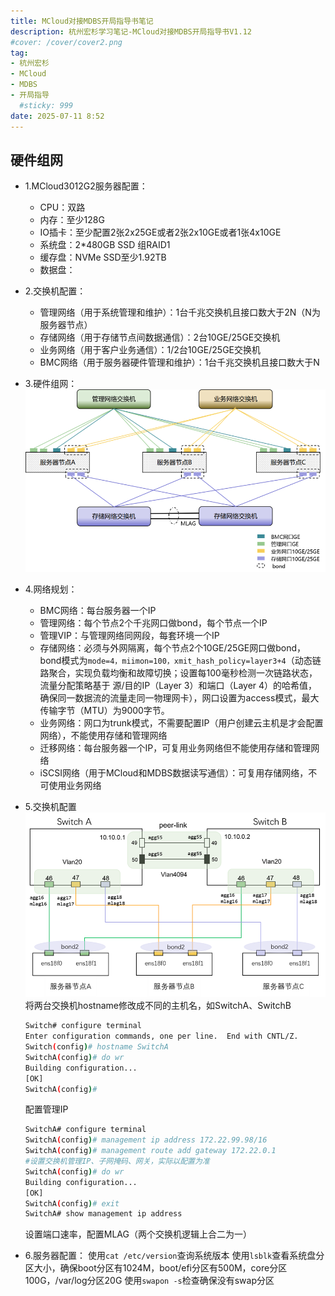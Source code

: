 ```yaml
---
title: MCloud对接MDBS开局指导书笔记
description: 杭州宏杉学习笔记-MCloud对接MDBS开局指导书V1.12
#cover: /cover/cover2.png
tag:
- 杭州宏杉
- MCloud
- MDBS
- 开局指导
  #sticky: 999
date: 2025-07-11 8:52
---
```


## 硬件组网

* 1.MCloud3012G2服务器配置：
  * CPU：双路
  * 内存：至少128G
  * IO插卡：至少配置2张2x25GE或者2张2x10GE或者1张4x10GE
  * 系统盘：2*480GB SSD 组RAID1
  * 缓存盘：NVMe SSD至少1.92TB
  * 数据盘：

* 2.交换机配置：
  * 管理网络（用于系统管理和维护）：1台千兆交换机且接口数大于2N（N为服务器节点）
  * 存储网络（用于存储节点间数据通信）：2台10GE/25GE交换机
  * 业务网络（用于客户业务通信）：1/2台10GE/25GE交换机
  * BMC网络（用于服务器硬件管理和维护）：1台千兆交换机且接口数大于N

* 3.硬件组网：
  ![alt text](images/image.png)

* 4.网络规划：
  * BMC网络：每台服务器一个IP
  * 管理网络：每个节点2个千兆网口做bond，每个节点一个IP
  * 管理VIP：与管理网络同网段，每套环境一个IP
  * 存储网络：必须与外网隔离，每个节点2个10GE/25GE网口做bond，bond模式为`mode=4，miimon=100，xmit_hash_policy=layer3+4`（动态链路聚合，实现负载均衡和故障切换；设置每100毫秒检测一次链路状态，流量分配策略基于 源/目的IP（Layer 3）和端口（Layer 4）的哈希值，确保同一数据流的流量走同一物理网卡），网口设置为access模式，最大传输字节（MTU）为9000字节。
  * 业务网络：网口为trunk模式，不需要配置IP（用户创建云主机是才会配置网络），不能使用存储和管理网络
  * 迁移网络：每台服务器一个IP，可复用业务网络但不能使用存储和管理网络
  * iSCSI网络（用于MCloud和MDBS数据读写通信）：可复用存储网络，不可使用业务网络
  
* 5.交换机配置
  ![alt text](images/image2.png)
  将两台交换机hostname修改成不同的主机名，如SwitchA、SwitchB

  ```sh
  Switch# configure terminal
  Enter configuration commands, one per line.  End with CNTL/Z.
  Switch(config)# hostname SwitchA                                                         #修改主机名为SwitchA
  SwitchA(config)# do wr
  Building configuration...
  [OK]
  SwitchA(config)#
  ```

  配置管理IP

  ```sh
  SwitchA# configure terminal
  SwitchA(config)# management ip address 172.22.99.98/16
  SwitchA(config)# management route add gateway 172.22.0.1
  #设置交换机管理IP、子网掩码、网关，实际以配置为准
  SwitchA(config)# do wr
  Building configuration...
  [OK]
  SwitchA(config)# exit
  SwitchA# show management ip address
  ```
  
  设置端口速率，配置MLAG（两个交换机逻辑上合二为一）

* 6.服务器配置：
  使用`cat /etc/version`查询系统版本
  使用`lsblk`查看系统盘分区大小，确保boot分区有1024M，boot/efi分区有500M，core分区100G，/var/log分区20G
  使用`swapon -s`检查确保没有swap分区
  
